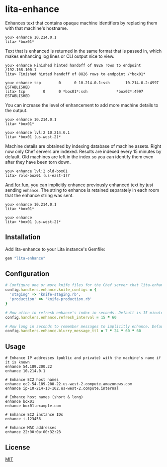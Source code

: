 # lita-enhance

Enhances text that contains opaque machine identifiers by replacing them with that machine's hostname.

```
you> enhance 10.214.0.1
lita> *box01*
```

Text that is enhanced is returned in the same format that is passed in, which makes enhancing log lines or CLI output nice to view.

```
you> enhance Finished hinted handoff of 8826 rows to endpoint /192.168.100.1
lita> Finished hinted handoff of 8826 rows to endpoint /*box01*

you> enhance tcp        0      0 10.214.0.1:ssh       10.214.0.2:4997     ESTABLISHED
lita> tcp        0      0 *box01*:ssh             *box02*:4997     ESTABLISHED
```

You can increase the level of enhancement to add more machine details to the output.

```
you> enhance 10.214.0.1
lita> *box01*

you> enhance lvl:2 10.214.0.1
lita> *box01 (us-west-2)*
```

Machine details are obtained by indexing database of machine assets. Right now only Chef servers are indexed. Results are indexed every 15 minutes by default. Old machines are left in the index so you can identify them even after they have been torn down.

```
you> enhance lvl:2 old-box01
lita> ?old-box01 (us-east-1)?
```

[And for fun](https://www.youtube.com/watch?v=Vxq9yj2pVWk), you can implicitly enhance previously enhanced text by just sending ```enhance```. The string to enhance is retained separately in each room that the enhance string was sent.

```
you> enhance 10.214.0.1
lita> *box01*

you> enhance
lita> *box01 (us-west-2)*
```

## Installation

Add lita-enhance to your Lita instance's Gemfile:

``` ruby
gem "lita-enhance"
```

## Configuration

```ruby
# Configure one or more knife files for the Chef server that lita-enhance should index
config.handlers.enhance.knife_configs = {
  'staging' => 'knife-staging.rb',
  'production' => 'knife-production.rb'
}

# How often to refresh enhance's index in seconds. Default is 15 minutes.
config.handlers.enhance.refresh_interval = 15 * 60

# How long in seconds to remember messages to implicitly enhance. Default is 1 week.
config.handlers.enhance.blurry_message_ttl = 7 * 24 * 60 * 60
```

## Usage

```
# Enhance IP addresses (public and private) with the machine's name if it is known
enhance 54.189.200.22
enhance 10.214.0.1

# Enhance EC2 host names
enhance ec2-54-189-200-22.us-west-2.compute.amazonaws.com
enhance ip-10-214-13-102.us-west-2.compute.internal

# Enhance host names (short & long)
enhance box01
enhance box01.example.com

# Enhance EC2 instance IDs
enhance i-123456

# Enhance MAC addresses
enhance 22:00:0a:00:32:23
```

## License

[MIT](http://opensource.org/licenses/MIT)
